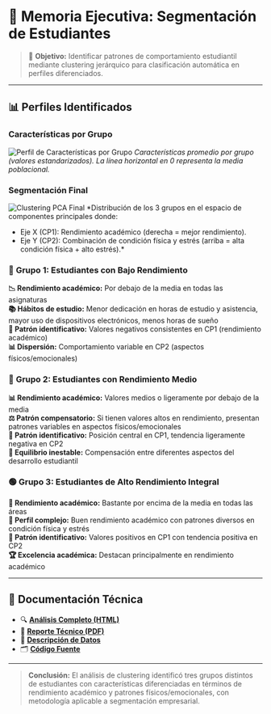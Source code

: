 # 💼 Memoria Ejecutiva: Segmentación de Estudiantes

> 🎯 **Objetivo:** Identificar patrones de comportamiento estudiantil mediante clustering jerárquico para clasificación automática en perfiles diferenciados.

---

## 📊 Perfiles Identificados

### Características por Grupo
![Perfil de Características por Grupo](https://github.com/user-attachments/assets/4be0c515-7bce-44d8-a411-d07498bfacba)
*Características promedio por grupo (valores estandarizados). La línea horizontal en 0 representa la media poblacional.*

### Segmentación Final
![Clustering PCA Final](https://github.com/user-attachments/assets/96daf296-e208-4b12-a320-1cae7679f4f4)
*Distribución de los 3 grupos en el espacio de componentes principales donde:
-  Eje X (CP1): Rendimiento académico (derecha = mejor rendimiento).
-  Eje Y (CP2): Combinación de condición física y estrés (arriba = alta condición física + alto estrés).*

### 🔴 **Grupo 1: Estudiantes con Bajo Rendimiento**

**📉 Rendimiento académico:** Por debajo de la media en todas las asignaturas  
**📚 Hábitos de estudio:** Menor dedicación en horas de estudio y asistencia, mayor uso de dispositivos electrónicos, menos horas de sueño  
**🎯 Patrón identificativo:** Valores negativos consistentes en CP1 (rendimiento académico)  
**📊 Dispersión:** Comportamiento variable en CP2 (aspectos físicos/emocionales)

### 🔵 **Grupo 2: Estudiantes con Rendimiento Medio**

**📊 Rendimiento académico:** Valores medios o ligeramente por debajo de la media  
**⚖️ Patrón compensatorio:** Si tienen valores altos en rendimiento, presentan patrones variables en aspectos físicos/emocionales  
**🎯 Patrón identificativo:** Posición central en CP1, tendencia ligeramente negativa en CP2  
**🔄 Equilibrio inestable:** Compensación entre diferentes aspectos del desarrollo estudiantil

### 🟢 **Grupo 3: Estudiantes de Alto Rendimiento Integral**

**🌟 Rendimiento académico:** Bastante por encima de la media en todas las áreas  
**💪 Perfil complejo:** Buen rendimiento académico con patrones diversos en condición física y estrés  
**🎯 Patrón identificativo:** Valores positivos en CP1 con tendencia positiva en CP2  
**🏆 Excelencia académica:** Destacan principalmente en rendimiento académico

---

## 📂 Documentación Técnica

- 🔍 **[Análisis Completo (HTML)](./code/analisis_clustering.html)**
- 📄 **[Reporte Técnico (PDF)](./code/analisis-clustering.pdf)**
- 💾 **[Descripción de Datos](./data/README.md)**
- 🗂️ **[Código Fuente](./code/)**

---

> **Conclusión:** El análisis de clustering identificó tres grupos distintos de estudiantes con características diferenciadas en términos de rendimiento académico y patrones físicos/emocionales, con metodología aplicable a segmentación empresarial.
